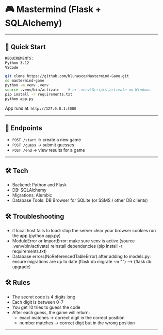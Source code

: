 # 🎮 Mastermind (Flask + SQLAlchemy)
---

## 🚀 Quick Start
```bash
REQUIREMENTS:
Python 3.12
VSCode
```

```bash
git clone https://github.com/blunasco/Mastermind-Game.git
cd mastermind-game
python -m venv .venv
source .venv/bin/activate    # or .venv\Scripts\activate on Windows
pip install -r requirements.txt
python app.py
```

App runs at: `http://127.0.0.1:5000`

---

## 📡 Endpoints

* `POST /start` → create a new game
* `POST /guess` → submit guesses
* `POST /end` → view results for a game

---

## 🛠 Tech

* Backend: Python and Flask
* DB: SQLAlchemy
* Migrations: Alembic 
* Database Tools: DB Browser for SQLite (or SSMS / other DB clients)

## 🛠 Troubleshooting
* if local host fails to load: 
    stop the server
     clear your browser cookies
     run the app (python app.py)
* ModuleError or ImportError: 
    make sure venv is active (source .venv/bin/activate) 
    reinstall dependencies (pip install -r requirements.txt)
* Database errors(NoReferencedTableError) after adding to models.py:
    ensure migrations are up to date (flask db migrate -m "") --> (flask db upgrade)



## 🛠 Rules

* The secret code is 4 digits long
* Each digit is between 0–7
* You get 10 tries to guess the code
* After each guess, the game will return:
    * exact matches → correct digit in the correct position
    * number matches → correct digit but in the wrong position
---
